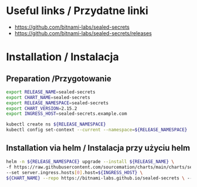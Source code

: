 # Useful links / Przydatne linki
- https://github.com/bitnami-labs/sealed-secrets
- https://github.com/bitnami-labs/sealed-secrets/releases


# Installation / Instalacja
## Preparation /Przygotowanie

```bash
export RELEASE_NAME=sealed-secrets
export CHART_NAME=sealed-secrets
export RELEASE_NAMESPACE=sealed-secrets
export CHART_VERSION=2.15.2
export INGRESS_HOST=sealed-secrets.example.com

kubectl create ns ${RELEASE_NAMESPACE}
kubectl config set-context --current --namespace=${RELEASE_NAMESPACE}
```

## Installation via helm / Instalacja przy użyciu helm

```bash
helm -n ${RELEASE_NAMESPACE} upgrade --install ${RELEASE_NAME} \
-f https://raw.githubusercontent.com/sourcemation/charts/main/charts/sealed-secrets/values \
--set server.ingress.hosts[0].host=${INGRESS_HOST} \
${CHART_NAME} --repo https://bitnami-labs.github.io/sealed-secrets \ --version ${CHART_VERSION}
```
